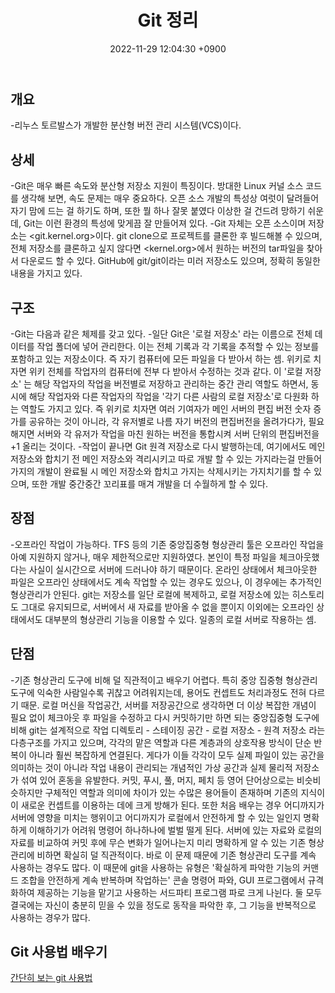 ﻿---
layout: post
title: "Git 정리"
date: 2022-11-29 12:04:30 +0900
categories: git
comments: true
---

## 개요

-리누스 토르발스가 개발한 분산형 버전 관리 시스템(VCS)이다.

## 상세

-Git은 매우 빠른 속도와 분산형 저장소 지원이 특징이다. 방대한 Linux 커널 소스 코드를 생각해 보면, 속도 문제는 매우 중요하다. 오픈 소스 개발의 특성상 여럿이 달려들어 자기 맘에 드는 걸 하기도 하며, 또한 뭘 하나 잘못 붙였다 이상한 걸 건드려 망하기 쉬운데, Git는 이런 환경의 특성에 맞게끔 잘 만들어져 있다.
-Git 자체는 오픈 소스이며 저장소는 <git.kernel.org>이다. git clone으로 프로젝트를 클론한 후 빌드해볼 수 있으며, 전체 저장소를 클론하고 싶지 않다면 <kernel.org>에서 원하는 버전의 tar파일을 찾아서 다운로드 할 수 있다. GitHub에 git/git이라는 미러 저장소도 있으며, 정확히 동일한 내용을 가지고 있다.

## 구조

-Git는 다음과 같은 체제를 갖고 있다.
-일단 Git은 '로컬 저장소' 라는 이름으로 전체 데이터를 작업 폴더에 넣어 관리한다. 이는 전체 기록과 각 기록을 추적할 수 있는 정보를 포함하고 있는 저장소이다. 즉 자기 컴퓨터에 모든 파일을 다 받아서 하는 셈. 위키로 치자면 위키 전체를 작업자의 컴퓨터에 전부 다 받아서 수정하는 것과 같다. 이 '로컬 저장소' 는 해당 작업자의 작업을 버전별로 저장하고 관리하는 중간 관리 역할도 하면서, 동시에 해당 작업자와 다른 작업자의 작업을 '각기 다른 사람의 로컬 저장소'로 다원화 하는 역할도 가지고 있다. 즉 위키로 치자면 여러 기여자가 메인 서버의 편집 버전 숫자 증가를 공유하는 것이 아니라, 각 유저별로 나름 자기 버전의 편집버전을 올려가다가, 필요해지면 서버와 각 유저가 작업을 마친 원하는 버전을 통합시켜 서버 단위의 편집버전을 +1 올리는 것이다.
-작업이 끝나면 Git 원격 저장소로 다시 발행하는데, 여기에서도 메인 저장소와 합치기 전 메인 저장소와 격리시키고 따로 개발 할 수 있는 가지라는걸 만들어 가지의 개발이 완료될 시 메인 저장소와 합치고 가지는 삭제시키는 가지치기를 할 수 있으며, 또한 개발 중간중간 꼬리표를 매겨 개발을 더 수월하게 할 수 있다.

## 장점

-오프라인 작업이 가능하다. TFS 등의 기존 중앙집중형 형상관리 툴은 오프라인 작업을 아예 지원하지 않거나, 매우 제한적으로만 지원하였다. 본인이 특정 파일을 체크아웃했다는 사실이 실시간으로 서버에 드러나야 하기 때문이다. 온라인 상태에서 체크아웃한 파일은 오프라인 상태에서도 계속 작업할 수 있는 경우도 있으나, 이 경우에는 추가적인 형상관리가 안된다. git는 저장소를 일단 로컬에 복제하고, 로컬 저장소에 있는 히스토리도 그대로 유지되므로, 서버에서 새 자료를 받아올 수 없을 뿐이지 이외에는 오프라인 상태에서도 대부분의 형상관리 기능을 이용할 수 있다. 일종의 로컬 서버로 작용하는 셈.

## 단점

-기존 형상관리 도구에 비해 덜 직관적이고 배우기 어렵다. 특히 중앙 집중형 형상관리 도구에 익숙한 사람일수록 귀찮고 어려워지는데, 용어도 컨셉트도 처리과정도 전혀 다르기 때문. 로컬 머신을 작업공간, 서버를 저장공간으로 생각하면 더 이상 복잡한 개념이 필요 없이 체크아웃 후 파일을 수정하고 다시 커밋하기만 하면 되는 중앙집중형 도구에 비해 git는 설계적으로 작업 디렉토리 - 스테이징 공간 - 로컬 저장소 - 원격 저장소 라는 다층구조를 가지고 있으며, 각각의 맡은 역할과 다른 계층과의 상호작용 방식이 단순 반복이 아니라 훨씬 복잡하게 연결된다. 게다가 이들 각각이 모두 실제 파일이 있는 공간을 의미하는 것이 아니라 작업 내용이 관리되는 개념적인 가상 공간과 실제 물리적 저장소가 섞여 있어 혼동을 유발한다.
커밋, 푸시, 풀, 머지, 페치 등 영어 단어상으로는 비슷비슷하지만 구체적인 역할과 의미에 차이가 있는 수많은 용어들이 존재하며 기존의 지식이 이 새로운 컨셉트를 이용하는 데에 크게 방해가 된다. 또한 처음 배우는 경우 어디까지가 서버에 영향을 미치는 행위이고 어디까지가 로컬에서 안전하게 할 수 있는 일인지 명확하게 이해하기가 어려워 명령어 하나하나에 벌벌 떨게 된다. 서버에 있는 자료와 로컬의 자료를 비교하여 커밋 후에 무슨 변화가 일어나는지 미리 명확하게 알 수 있는 기존 형상관리에 비하면 확실히 덜 직관적이다. 바로 이 문제 때문에 기존 형상관리 도구를 계속 사용하는 경우도 많다.
이 때문에 git을 사용하는 유형은 '확실하게 파악한 기능의 커맨드 조합을 안전하게 계속 반복하며 작업하는' 콘솔 명령어 파와, GUI 프로그램에서 규격화하여 제공하는 기능을 맡기고 사용하는 서드파티 프로그램 파로 크게 나뉜다. 둘 모두 결국에는 자신이 충분히 믿을 수 있을 정도로 동작을 파악한 후, 그 기능을 반복적으로 사용하는 경우가 많다.

## Git 사용법 배우기

[간단히 보는 git 사용법](https://rogerdudler.github.io/git-guide/index.ko.html)